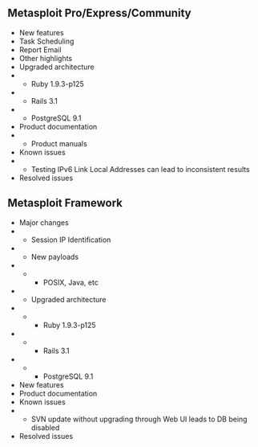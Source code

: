 ## Metasploit Pro/Express/Community

* New features
* Task Scheduling
* Report Email 
* Other highlights
* Upgraded architecture
* - Ruby 1.9.3-p125
* - Rails 3.1
* - PostgreSQL 9.1
* Product documentation
* - Product manuals
* Known issues
* - Testing IPv6 Link Local Addresses can lead to inconsistent results
* Resolved issues

## Metasploit Framework

* Major changes
* - Session IP Identification
* -  New payloads
* - - POSIX, Java, etc
* - Upgraded architecture
* - - Ruby 1.9.3-p125
* - - Rails 3.1
* - - PostgreSQL 9.1
* New features
* Product documentation
* Known issues
* - SVN update without upgrading through Web UI leads to DB being disabled
* Resolved issues
